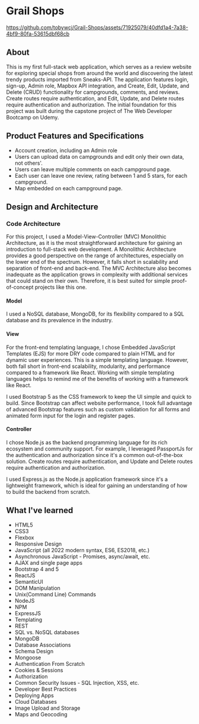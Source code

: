 # Grail Shops


https://github.com/tobywcj/Grail-Shops/assets/71925079/40dfd1a4-7a38-4bf9-80fa-53615dbf68cb


## About
This is my first full-stack web application, which serves as a review website for exploring special shops from around the world and discovering the latest trendy products imported from Sneaks-API. The application features login, sign-up, Admin role, Mapbox API integration, and Create, Edit, Update, and Delete (CRUD) functionality for campgrounds, comments, and reviews. Create routes require authentication, and Edit, Update, and Delete routes require authentication and authorization. The initial foundation for this project was built during the capstone project of The Web Developer Bootcamp on Udemy.

## Product Features and Specifications
- Account creation, including an Admin role
- Users can upload data on campgrounds and edit only their own data, not others'.
- Users can leave multiple comments on each campground page.
- Each user can leave one review, rating between 1 and 5 stars, for each campground.
- Map embedded on each campground page.

## Design and Architecture
### Code Architecture
For this project, I used a Model-View-Controller (MVC) Monolithic Architecture, as it is the most straightforward architecture for gaining an introduction to full-stack web development. A Monolithic Architecture provides a good perspective on the range of architectures, especially on the lower end of the spectrum. However, it falls short in scalability and separation of front-end and back-end. The MVC Architecture also becomes inadequate as the application grows in complexity with additional services that could stand on their own. Therefore, it is best suited for simple proof-of-concept projects like this one. 

#### Model
I used a NoSQL database, MongoDB, for its flexibility compared to a SQL database and its prevalence in the industry.

#### View
For the front-end templating language, I chose Embedded JavaScript Templates (EJS) for more DRY code compared to plain HTML and for dynamic user experiences. This is a simple templating language. However, both fall short in front-end scalability, modularity, and performance compared to a framework like React. Working with simple templating languages helps to remind me of the benefits of working with a framework like React.

I used Bootstrap 5 as the CSS framework to keep the UI simple and quick to build. Since Bootstrap can affect website performance, I took full advantage of advanced Bootstrap features such as custom validation for all forms and animated form input for the login and register pages.

#### Controller
I chose Node.js as the backend programming language for its rich ecosystem and community support. For example, I leveraged PassportJs for the authentication and authorization since it's a common out-of-the-box solution. Create routes require authentication, and Update and Delete routes require authentication and authorization.

I used Express.js as the Node.js application framework since it's a lightweight framework, which is ideal for gaining an understanding of how to build the backend from scratch. 

## What I've learned
- HTML5
- CSS3
- Flexbox
- Responsive Design
- JavaScript (all 2022 modern syntax, ES6, ES2018, etc.)
- Asynchronous JavaScript - Promises, async/await, etc.
- AJAX and single page apps
- Bootstrap 4 and 5
- ReactJS
- SemanticUI
- DOM Manipulation
- Unix(Command Line) Commands
- NodeJS
- NPM
- ExpressJS
- Templating
- REST
- SQL vs. NoSQL databases
- MongoDB
- Database Associations
- Schema Design
- Mongoose
- Authentication From Scratch
- Cookies & Sessions
- Authorization
- Common Security Issues - SQL Injection, XSS, etc.
- Developer Best Practices
- Deploying Apps
- Cloud Databases
- Image Upload and Storage
- Maps and Geocoding
